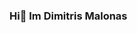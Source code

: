 ### Hi👋 Im Dimitris Malonas

<!--
**DMalonas/DMalonas** is a ✨ _special_ ✨ repository because its `README.md` (this file) appears on your GitHub profile.

Here are some ideas to get you started:
![Alt text](URL_to_image "Optional title")

- 🔭 I’m currently working on ...
- 🌱 I’m currently learning ...
- 👯 I’m looking to collaborate on ...
- 🤔 I’m looking for help with ...
- 💬 Ask me about ...
- 📫 How to reach me: ...
- 😄 Pronouns: ...
- ⚡ Fun fact: ...
-->
